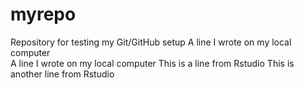 # myrepo
Repository for testing my Git/GitHub setup
A line I wrote on my local computer  
A line I wrote on my local computer
This is a line from Rstudio
This is another line from Rstudio
